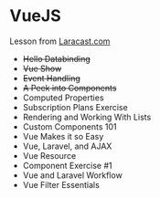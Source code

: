 # VueJS
Lesson from [Laracast.com](https://laracasts.com/series/learning-vue-step-by-step)
- ~~Hello Databinding~~
- ~~Vue Show~~
- ~~Event Handling~~
- ~~A Peek into Components~~
- Computed Properties
- Subscription Plans Exercise
- Rendering and Working With Lists
- Custom Components 101
- Vue Makes it so Easy
- Vue, Laravel, and AJAX
- Vue Resource
- Component Exercise #1
- Vue and Laravel Workflow
- Vue Filter Essentials
